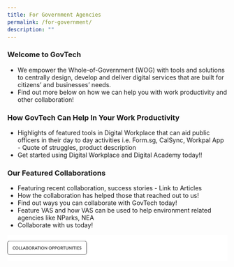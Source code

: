 ```yaml
---
title: For Government Agencies
permalink: /for-government/
description: ""
---
```

### **Welcome to GovTech**

* We empower the Whole-of-Government (WOG) with tools and solutions to centrally design, develop and deliver digital services that are built for citizens’ and businesses’ needs.
* Find out more below on how we can help you with work productivity and other collaboration!

### **How GovTech Can Help In Your Work Productivity**
* Highlights of featured tools in Digital Workplace that can aid public officers in their day to day activities i.e. Form.sg, CalSync, Workpal App - Quote of struggles, product description 
* Get started using Digital Workplace and Digital Academy today!!

### **Our Featured Collaborations**
* Featuring recent collaboration, success stories - Link to Articles
* How the collaboration has helped those that reached out to us! 
* Find out ways you can collaborate with GovTech today! 
* Feature VAS and how VAS can be used to help environment related agencies like NParks, NEA
* Collaborate with us today!

![](/images/collaborate%20cta.png)